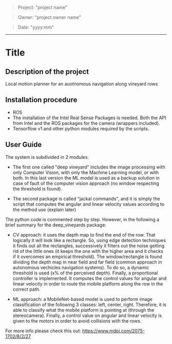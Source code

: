 > Project: "project name"

> Owner: "project owner name"

> Date: "yyyy:mm"

---

# Title

## Description of the project
Local motion planner for an auotnomous navigation along vineyard rows

## Installation procedure
- ROS
- The installation of the Intel Real Sense Packages is needed. Both the API from Intel and the ROS packages for the camera (wrappers included).
- Tensorflow v1 and other python modules required by the scripts.

## User Guide
The system is subdivided in 2 modules.
- The first one called "deep vineyard" includes the image processing with only Computer Vision, with only the Machine Learning model, or with both. In this last version the ML model is used as a backup solution in case of fault of the computer vision approach (no window respecting the threshold is found).

- The second package is called "jackal commands", and it is simply the script that computes the angular and linear velocity values according to the method use (explain later)

The python code is commented step by step. However, in the following a brief summary for the deep_vineyards package:

- CV approach: it uses the depth map to find the end of the row. That logically it will look like a rectangle. So, using edge detection techniques it finds out all the rectangles, successively it filters out the noise getting rid of the little ones (it keeps the one with the higher area and it checks if it overcomes an empirical threshold). The window/rectangle is found dividing the depth map in near field and far field (common approach in autonomous vechicles navigation systems). To do so, a dynamic threshold is used (x% of the perceived depth). Finally, a proportional controller is implemented. It computes the control values for angular and linear velocity in order to route the mobile platform along the row in the correct path.


- ML approach: a MobileNet-based model is used to perform image classification of the following 3 classes: left, center, right. Therefore, it is able to classify what the mobile platform is pointing at (through the stereocamera). Finally, a control value on angular and linear velocity is given to the motors in order to avoid collisions with the rows.


For more info please check this out: https://www.mdpi.com/2075-1702/8/2/27
